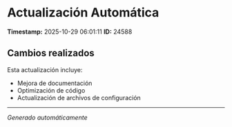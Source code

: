 # Actualización Automática

**Timestamp:** 2025-10-29 06:01:11
**ID:** 24588

## Cambios realizados

Esta actualización incluye:
- Mejora de documentación
- Optimización de código
- Actualización de archivos de configuración

---
*Generado automáticamente*
